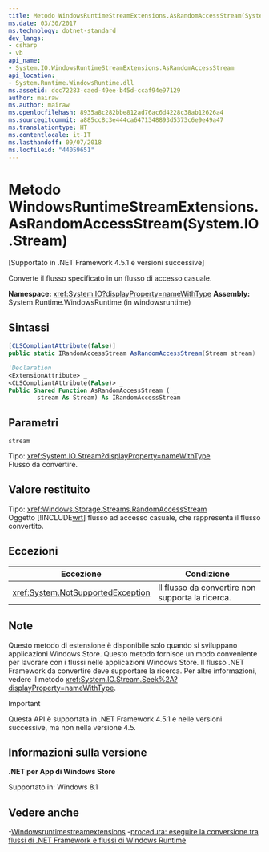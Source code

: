 ```yaml
---
title: Metodo WindowsRuntimeStreamExtensions.AsRandomAccessStream(System.IO.Stream)
ms.date: 03/30/2017
ms.technology: dotnet-standard
dev_langs:
- csharp
- vb
api_name:
- System.IO.WindowsRuntimeStreamExtensions.AsRandomAccessStream
api_location:
- System.Runtime.WindowsRuntime.dll
ms.assetid: dcc72283-caed-49ee-b45d-ccaf94e97129
author: mairaw
ms.author: mairaw
ms.openlocfilehash: 8935a8c282bbe812ad76ac6d4228c38ab12626a4
ms.sourcegitcommit: a885cc8c3e444ca6471348893d5373c6e9e49a47
ms.translationtype: HT
ms.contentlocale: it-IT
ms.lasthandoff: 09/07/2018
ms.locfileid: "44059651"
---
```

# <a name="windowsruntimestreamextensionsasrandomaccessstreamsystemiostream-method"></a>Metodo WindowsRuntimeStreamExtensions.AsRandomAccessStream(System.IO.Stream)

[Supportato in .NET Framework 4.5.1 e versioni successive]

Converte il flusso specificato in un flusso di accesso casuale.

**Namespace:** <xref:System.IO?displayProperty=nameWithType> 
 **Assembly:** System.Runtime.WindowsRuntime (in windowsruntime)

## <a name="syntax"></a>Sintassi

```csharp
[CLSCompliantAttribute(false)]
public static IRandomAccessStream AsRandomAccessStream(Stream stream)
```

```vb
'Declaration
<ExtensionAttribute> _
<CLSCompliantAttribute(False)> _
Public Shared Function AsRandomAccessStream ( _
        stream As Stream) As IRandomAccessStream
```

## <a name="parameters"></a>Parametri

`stream`

Tipo: <xref:System.IO.Stream?displayProperty=nameWithType>  
Flusso da convertire.

## <a name="return-value"></a>Valore restituito

Tipo: <xref:Windows.Storage.Streams.RandomAccessStream>  
Oggetto [!INCLUDE[wrt](../../../includes/wrt-md.md)] flusso ad accesso casuale, che rappresenta il flusso convertito.

## <a name="exceptions"></a>Eccezioni

|Eccezione|Condizione|
|---------------|---------------|
|<xref:System.NotSupportedException>|Il flusso da convertire non supporta la ricerca.|

## <a name="remarks"></a>Note

Questo metodo di estensione è disponibile solo quando si sviluppano applicazioni Windows Store. Questo metodo fornisce un modo conveniente per lavorare con i flussi nelle applicazioni Windows Store. Il flusso .NET Framework da convertire deve supportare la ricerca. Per altre informazioni, vedere il metodo <xref:System.IO.Stream.Seek%2A?displayProperty=nameWithType>.

> [!IMPORTANT]
> Questa API è supportata in .NET Framework 4.5.1 e nelle versioni successive, ma non nella versione 4.5.

## <a name="version-information"></a>Informazioni sulla versione

**.NET per App di Windows Store**

Supportato in: Windows 8.1

## <a name="see-also"></a>Vedere anche

-[Windowsruntimestreamextensions](https://msdn.microsoft.com/library/system.io.windowsruntimestreamextensions(v=vs.110).aspx)
-[procedura: eseguire la conversione tra flussi di .NET Framework e flussi di Windows Runtime](../io/how-to-convert-between-dotnet-streams-and-winrt-streams.md)
